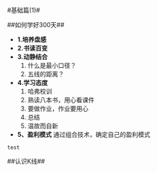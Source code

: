#基础篇(1)#

##如何学好300天##
* **1.培养盘感**
* **2.书读百变**
* **3.动静结合**
    1. 什么是最小口径？
    2. 五线的距离？
* **4.学习态度**
    1. 哈弗校训
    2. 熟读八本书，用心看课件
    3. 要做作业，作业要用心 
    4. 总结
    5. 温故而自新
* **5、盈利模式**
    通过组合技术，确定自己的盈利模式

`
test
`

##认识K线##